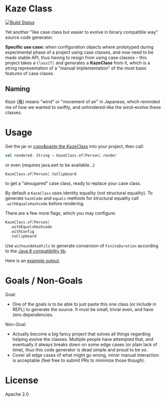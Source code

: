 Kaze Class
==========

[![Build Status](https://travis-ci.org/ktoso/kaze-class.svg?branch=master)](https://travis-ci.org/ktoso/kaze-class)

Yet another "like case class but easier to evolve in binary compatible way" source code generator.

**Specific use case:** when configuration objects where prototyped during experimental phase of a project 
using case classes, and now need to be made stable API, thus having to resign 
from using case classes – this project takes a `Class[T]` and generates a **KazeClass** from it,
which is a string representation of a "manual implementation" of the most basic features of case clases.

Naming
------

*Kaze* (風) means "wind" or "movement of air" in Japanese,
which reminded me of how we wanted to swiftly, and unhindered–like the wind–evolve these classes.

Usage
=====

Get the jar or [copy&paste the KazeClass](https://raw.githubusercontent.com/ktoso/kaze-class/master/src/main/scala/pl/project13/kaze/KazeClass.scala) into your project, then call:

```scala
val rendered: String = KazeClass.of[Person].render
```
or even (requires java.awt to be available...)
```scala
KazeClass.of[Person].toClipboard
```

to get a "desugared" case class, ready to replace your case class.

By default a `KazeClass` uses identity equality (not structural equality). To generate `hashCode` and `equals` methods for structural equality call `.withEqualsHashcode` before rendering.

There are a few more flags, which you may configure:

```scala
KazeClass.of[Person]
  .withEqualsHashcode
  .withConfig
  .toClipboard
```

Use `withoutAkkaUtils` to generate conversion of `FiniteDuration` according to the [Java 8 compatibility lib](https://github.com/scala/scala-java8-compat#converters-between-scalaconcurrentdurationfiniteduration-and-javatimeduration).


Here is an [example output](src/test/scala/pl/project13/kaze/KazeClassSpec.scala).

Goals / Non-Goals
=================

Goal: 

- One of the goals is to be able to just paste this one class (or include in REPL) to generate the source.
It must be small, trivial even, and have zero dependencies.

Non-Goal: 

- Actually become a big fancy project that solves all things regarding helping evolve the classes.
  Multiple people have attempted that, and eventually it always breaks down on some edge cases (or plain lack 
  of time), thus this code generator is dead simple and proud to be so.
- Cover all edge cases of what might go wrong, minor manual interaction is acceptable (feel free to submit PRs to minimize those though).

License
=======

Apache 2.0
